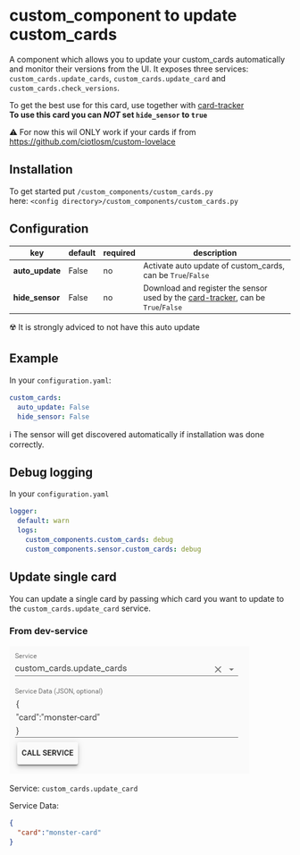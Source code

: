 # custom_component to update custom_cards

A component which allows you to update your custom_cards automatically and monitor their versions from the UI. It exposes three services: `custom_cards.update_cards`, `custom_cards.update_card` and `custom_cards.check_versions`.

To get the best use for this card, use together with [card-tracker](https://github.com/ciotlosm/custom-lovelace/tree/master/card-tracker)\
**To use this card you can _NOT_ set `hide_sensor` to `true`**

⚠️ For now this wil ONLY work if your cards if from https://github.com/ciotlosm/custom-lovelace


## Installation
To get started put `/custom_components/custom_cards.py`  
here: `<config directory>/custom_components/custom_cards.py` 

## Configuration
  
| key | default | required | description
| --- | --- | --- | ---
| **auto_update** | False | no | Activate auto update of custom_cards, can be `True`/`False`
| **hide_sensor** | False | no | Download and register the sensor used by the [card-tracker](https://github.com/ciotlosm/custom-lovelace/tree/master/card-tracker), can be `True`/`False`

☢️ It is strongly adviced to not have this auto update

## Example

In your `configuration.yaml`:

```yaml
custom_cards:
  auto_update: False
  hide_sensor: False
```

ℹ️ The sensor will get discovered automatically if installation was done correctly.

## Debug logging

In your `configuration.yaml`

```yaml
logger:
  default: warn
  logs:
    custom_components.custom_cards: debug
    custom_components.sensor.custom_cards: debug
```

## Update single card

You can update a single card by passing which card you want to update to the  `custom_cards.update_card` service.

### From dev-service

![singlecard](bin/single_card.png)

Service:
`custom_cards.update_card`

Service Data:

```json
{
  "card":"monster-card"
}
```
